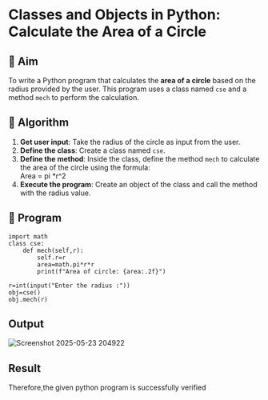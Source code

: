 # Classes and Objects in Python: Calculate the Area of a Circle

## 🎯 Aim
To write a Python program that calculates the **area of a circle** based on the radius provided by the user. This program uses a class named `cse` and a method `mech` to perform the calculation.

## 🧠 Algorithm
1. **Get user input**: Take the radius of the circle as input from the user.
2. **Define the class**: Create a class named `cse`.
3. **Define the method**: Inside the class, define the method `mech` to calculate the area of the circle using the formula:  
   Area = pi *r^2 
4. **Execute the program**: Create an object of the class and call the method with the radius value.

## 🧾 Program

```
import math
class cse:
    def mech(self,r):
        self.r=r
        area=math.pi*r*r
        print(f"Area of circle: {area:.2f}")

r=int(input("Enter the radius :"))
obj=cse()
obj.mech(r)
```

## Output

![Screenshot 2025-05-23 204922](https://github.com/user-attachments/assets/9f81aa3a-dfd5-413f-b136-152f21b46605)


## Result

Therefore,the given python program is successfully verified
